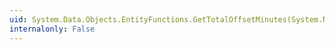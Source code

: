```yaml
---
uid: System.Data.Objects.EntityFunctions.GetTotalOffsetMinutes(System.Nullable{System.DateTimeOffset})
internalonly: False
---
```

